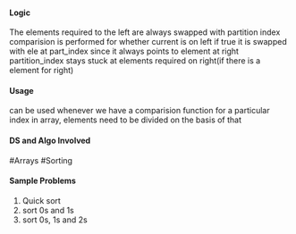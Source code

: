 
#### Logic
The elements required to the left are always swapped with partition index
comparision is performed for whether current is on left
	if true it is swapped with ele at part_index since it always points to element at right
partition_index stays stuck at elements required on right(if there is a element for right)

#### Usage
can be used whenever we have a comparision function for a particular index in array, elements need to be divided on the basis of that

#### DS and Algo Involved
#Arrays #Sorting 

#### Sample Problems
1) Quick sort
2) sort 0s and 1s
3) sort 0s, 1s and 2s
